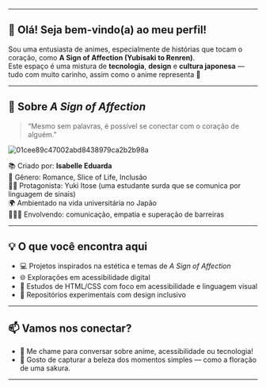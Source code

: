 

---

## 👋 Olá! Seja bem-vindo(a) ao meu perfil!

Sou uma entusiasta de animes, especialmente de histórias que tocam o coração, como **A Sign of Affection (Yubisaki to Renren)**.  
Este espaço é uma mistura de **tecnologia**, **design** e **cultura japonesa** — tudo com muito carinho, assim como o anime representa 💞

---

## 🌸 Sobre *A Sign of Affection*

> “Mesmo sem palavras, é possível se conectar com o coração de alguém.”
> 
![01cee89c47002abd8438979ca2b2b98a](https://github.com/user-attachments/assets/74ba8cc0-8bd3-44ec-ba99-72981e125388)

📚 Criado por: **Isabelle Eduarda**  
🎨 Gênero: Romance, Slice of Life, Inclusão  
🧏‍♀️ Protagonista: Yuki Itose (uma estudante surda que se comunica por linguagem de sinais)  
🌍 Ambientado na vida universitária no Japão  
🧑‍🤝‍🧑 Envolvendo: comunicação, empatia e superação de barreiras

---

## 💡 O que você encontra aqui

- 💻 Projetos inspirados na estética e temas de *A Sign of Affection*
- 🌐 Explorações em acessibilidade digital
- 📝 Estudos de HTML/CSS com foco em acessibilidade e linguagem visual
- 🧪 Repositórios experimentais com design inclusivo

---

## 📫 Vamos nos conectar?

- 💬 Me chame para conversar sobre anime, acessibilidade ou tecnologia!
- 📸 Gosto de capturar a beleza dos momentos simples — como a floração de uma sakura.

---

